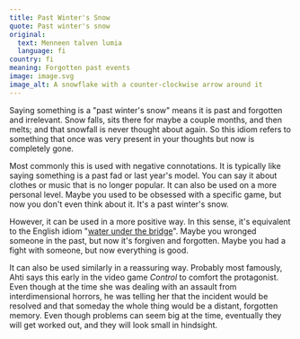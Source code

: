 ```yaml
---
title: Past Winter's Snow
quote: Past winter's snow
original:
  text: Menneen talven lumia
  language: fi
country: fi
meaning: Forgotten past events
image: image.svg
image_alt: A snowflake with a counter-clockwise arrow around it
---
```


Saying something is a "past winter's snow" means it is past and forgotten and irrelevant. Snow falls, sits there for maybe a couple months, and then melts; and that snowfall is never thought about again. So this idiom refers to something that once was very present in your thoughts but now is completely gone.

Most commonly this is used with negative connotations. It is typically like saying something is a past fad or last year's model. You can say it about clothes or music that is no longer popular. It can also be used on a more personal level. Maybe you used to be obsessed with a specific game, but now you don't even think about it. It's a past winter's snow.

However, it can be used in a more positive way. In this sense, it's equivalent to the English idiom "[water under the bridge](/idioms/water-under-the-bridge/)". Maybe you wronged someone in the past, but now it's forgiven and forgotten. Maybe you had a fight with someone, but now everything is good.

It can also be used similarly in a reassuring way. Probably most famously, Ahti says this early in the video game *Control* to comfort the protagonist. Even though at the time she was dealing with an assault from interdimensional horrors, he was telling her that the incident would be resolved and that someday the whole thing would be a distant, forgotten memory. Even though problems can seem big at the time, eventually they will get worked out, and they will look small in hindsight.

